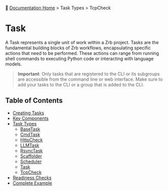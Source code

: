 🔖 [Documentation Home](../README.md) > Task Types > TcpCheck

# Task

A Task represents a single unit of work within a Zrb project. Tasks are the fundamental building blocks of Zrb workflows, encapsulating specific actions that need to be performed. These actions can range from running shell commands to executing Python code or interacting with language models.

> **Important**: Only tasks that are registered to the CLI or its subgroups are accessible from the command line or web interface. Make sure to add your tasks to the CLI or a group that is added to the CLI.

## Table of Contents

- [Creating Tasks](creating_tasks.md)
- [Key Components](key_components.md)
- [Task Types](./types/README.md)
  - [BaseTask](types/base_task.md)
  - [CmdTask](types/cmd_task.md)
  - [HttpCheck](types/http_check.md)
  - [LLMTask](types/llm_task.md)
  - [RsyncTask](types/rsync_task.md)
  - [Scaffolder](types/scaffolder.md)
  - [Scheduler](types/scheduler.md)
  - [Task](types/task.md)
  - [TcpCheck](types/tcp_check.md)
- [Readiness Checks](readiness_checks.md)
- [Complete Example](complete_example.md)